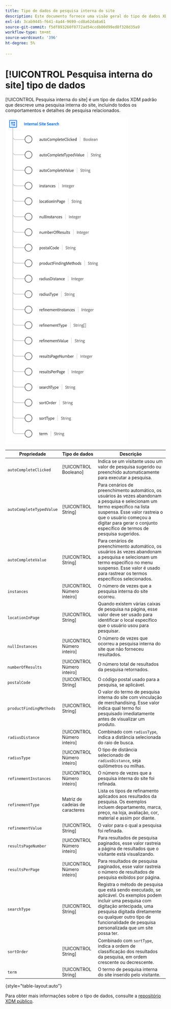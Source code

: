 ```yaml
---
title: Tipo de dados de pesquisa interna do site
description: Este documento fornece uma visão geral do tipo de dados XDM de pesquisa interna do site.
exl-id: 3cab9445-f641-4a44-9699-cd8a62da8a61
source-git-commit: f5df893260f0772ad54ccdb00d99ed8f328d35a9
workflow-type: tm+mt
source-wordcount: '396'
ht-degree: 5%

---
```


# [!UICONTROL Pesquisa interna do site] tipo de dados

[!UICONTROL Pesquisa interna do site] é um tipo de dados XDM padrão que descreve uma pesquisa interna do site, incluindo todos os comportamentos e detalhes de pesquisa relacionados.

![](../images/data-types/internal-site-search.png)

| Propriedade | Tipo de dados | Descrição |
| --- | --- | --- |
| `autoCompleteClicked` | [!UICONTROL Booleano] | Indica se um visitante usou um valor de pesquisa sugerido ou preenchido automaticamente para executar a pesquisa. |
| `autoCompleteTypedValue` | [!UICONTROL String] | Para cenários de preenchimento automático, os usuários às vezes abandonam a pesquisa e selecionam um termo específico na lista suspensa. Esse valor rastreia o que o usuário começou a digitar para gerar o conjunto específico de termos de pesquisa sugeridos. |
| `autoCompleteValue` | [!UICONTROL String] | Para cenários de preenchimento automático, os usuários às vezes abandonam a pesquisa e selecionam um termo específico no menu suspenso. Esse valor é usado para rastrear os termos específicos selecionados. |
| `instances` | [!UICONTROL Número inteiro] | O número de vezes que a pesquisa interna do site ocorreu. |
| `locationInPage` | [!UICONTROL String] | Quando existem várias caixas de pesquisa na página, esse valor deve ser usado para identificar o local específico que o usuário usou para pesquisar. |
| `nullInstances` | [!UICONTROL Número inteiro] | O número de vezes que ocorreu a pesquisa interna do site que não forneceu resultados. |
| `numberOfResults` | [!UICONTROL Número inteiro] | O número total de resultados da pesquisa retornados. |
| `postalCode` | [!UICONTROL String] | O código postal usado para a pesquisa, se aplicável. |
| `productFindingMethods` | [!UICONTROL String] | O valor do termo de pesquisa interna do site com vinculação de merchandising. Esse valor indica qual termo foi pesquisado imediatamente antes de visualizar um produto. |
| `radiusDistance` | [!UICONTROL Número inteiro] | Combinado com `radiusType`, indica a distância selecionada do raio de busca. |
| `radiusType` | [!UICONTROL Número inteiro] | O tipo de distância selecionado de `radiusDistance`, seja quilômetros ou milhas. |
| `refinementInstances` | [!UICONTROL Número inteiro] | O número de vezes que a pesquisa interna do site foi refinada. |
| `refinementType` | Matriz de cadeias de caracteres | Lista os tipos de refinamento aplicados aos resultados da pesquisa. Os exemplos incluem departamento, marca, preço, na loja, avaliação, cor, material e assim por diante. |
| `refinementValue` | [!UICONTROL String] | O valor para o qual a pesquisa foi refinada. |
| `resultsPageNumber` | [!UICONTROL Número inteiro] | Para resultados de pesquisa paginados, esse valor rastreia a página de resultados que o visitante está visualizando. |
| `resultsPerPage` | [!UICONTROL Número inteiro] | Para resultados de pesquisa paginados, esse valor rastreia o número de resultados de pesquisa exibidos por página. |
| `searchType` | [!UICONTROL String] | Registra o método de pesquisa que está sendo executado, se aplicável. Os exemplos podem incluir uma pesquisa com digitação antecipada, uma pesquisa digitada diretamente ou qualquer outro tipo de funcionalidade de pesquisa personalizada que um site possa ter. |
| `sortOrder` | [!UICONTROL String] | Combinado com `sortType`, indica a ordem de classificação dos resultados da pesquisa, em ordem crescente ou decrescente. |
| `term` | [!UICONTROL String] | O termo de pesquisa interna do site inserido pelo visitante. |

{style="table-layout:auto"}

Para obter mais informações sobre o tipo de dados, consulte a [repositório XDM público](https://github.com/adobe/xdm/blob/master/docs/reference/datatypes/internal-site-search.schema.json).
